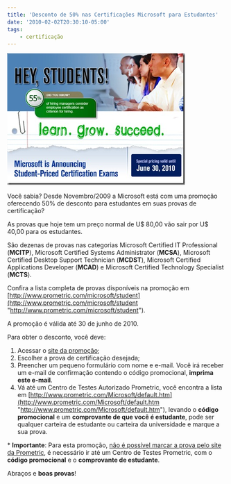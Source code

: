 ```yaml
---
title: 'Desconto de 50% nas Certificações Microsoft para Estudantes'
date: '2010-02-02T20:30:10-05:00'
tags:
    - certificação
---
```


[![](/wp-content/uploads/2010/02/Prometric-Student-Priced-Exams4.jpg "Prometric Student Priced Exams[4]")](/wp-content/uploads/2010/02/Prometric-Student-Priced-Exams4.jpg)

Você sabia? Desde Novembro/2009 a Microsoft está com uma promoção oferecendo 50% de desconto para estudantes em suas provas de certificação?

As provas que hoje tem um preço normal de U$ 80,00 vão sair por U$ 40,00 para os estudantes.

São dezenas de provas nas categorias Microsoft Certified IT Professional (**MCITP**), Microsoft Certified Systems Administrator (**MCSA**), Microsoft Certified Desktop Support Technician (**MCDST**), Microsoft Certified Applications Developer (**MCAD**) e Microsoft Certified Technology Specialist (**MCTS**).

Confira a lista completa de provas disponíveis na promoção em [http://www.prometric.com/microsoft/student](http://www.prometric.com/microsoft/student "http://www.prometric.com/microsoft/student").

A promoção é válida até 30 de junho de 2010.

Para obter o desconto, você deve:

1. Acessar o [site da promoção](http://www.prometric.com/microsoft/student "Microsoft Prometric");
2. Escolher a prova de certificação desejada;
3. Preencher um pequeno formulário com nome e e-mail. Você irá receber um e-mail de confirmação contendo o código promocional, **imprima este e-mail**.
4. Vá até um Centro de Testes Autorizado Prometric, você encontra a lista em [http://www.prometric.com/Microsoft/default.htm](http://www.prometric.com/Microsoft/default.htm "http://www.prometric.com/Microsoft/default.htm"), levando o **código promocional** e um **comprovante de que você é estudante**, pode ser qualquer carteira de estudante ou carteira da universidade e marque a sua prova.

\* **Importante**: Para esta promoção, <span style="text-decoration: underline;">não é possível marcar a prova pelo site da Prometric</span>, é necessário ir até um Centro de Testes Prometric, com o **código promocional** e o **comprovante de estudante**.

Abraços e **boas provas**!
